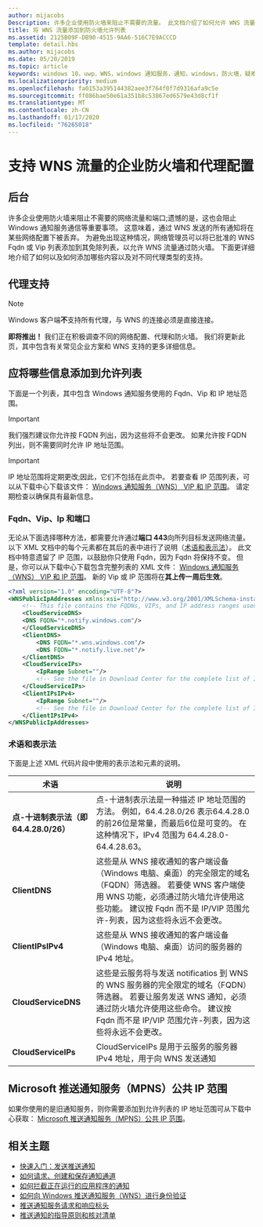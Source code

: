 ```yaml
---
author: mijacobs
Description: 许多企业使用防火墙来阻止不需要的流量。 此文档介绍了如何允许 WNS 流量通过防火墙。
title: 将 WNS 流量添加到防火墙允许列表
ms.assetid: 2125B09F-DB90-4515-9AA6-516C7E9ACCCD
template: detail.hbs
ms.author: mijacobs
ms.date: 05/20/2019
ms.topic: article
keywords: windows 10，uwp，WNS，windows 通知服务，通知，windows，防火墙，疑难解答，IP，流量，企业，网络，IPv4，VIP，FQDN，公共 IP 地址
ms.localizationpriority: medium
ms.openlocfilehash: fa0153a395144382aee3f764f0f7d9316afa9c5e
ms.sourcegitcommit: ff086bae50e61a351b8c53867ed6579e43d8cf1f
ms.translationtype: MT
ms.contentlocale: zh-CN
ms.lasthandoff: 01/17/2020
ms.locfileid: "76265018"
---
```

# <a name="enterprise-firewall-and-proxy-configurations-to-support-wns-traffic"></a>支持 WNS 流量的企业防火墙和代理配置

## <a name="background"></a>后台
许多企业使用防火墙来阻止不需要的网络流量和端口;遗憾的是，这也会阻止 Windows 通知服务通信等重要事项。 这意味着，通过 WNS 发送的所有通知将在某些网络配置下被丢弃。 为避免出现这种情况，网络管理员可以将已批准的 WNS Fqdn 或 Vip 列表添加到其免除列表，以允许 WNS 流量通过防火墙。 下面更详细地介绍了如何以及如何添加哪些内容以及对不同代理类型的支持。

## <a name="proxy-support"></a>代理支持

> [!Note]
> Windows 客户端**不**支持所有代理，与 WNS 的连接必须是直接连接。

**即将推出！** 我们正在积极调查不同的网络配置、代理和防火墙。 我们将更新此页，其中包含有关常见企业方案和 WNS 支持的更多详细信息。


## <a name="what-information-should-be-added-to-the-allowlist"></a>应将哪些信息添加到允许列表
下面是一个列表，其中包含 Windows 通知服务使用的 Fqdn、Vip 和 IP 地址范围。 

> [!IMPORTANT]
> 我们强烈建议你允许按 FQDN 列出，因为这些将不会更改。 如果允许按 FQDN 列出，则不需要同时允许 IP 地址范围。

> [!IMPORTANT]
> IP 地址范围将定期更改;因此，它们不包括在此页中。 若要查看 IP 范围列表，可以从下载中心下载该文件： [Windows 通知服务（WNS） VIP 和 IP 范围](https://www.microsoft.com/download/details.aspx?id=44238)。 请定期检查以确保具有最新信息。 


### <a name="fqdns-vips-ips-and-ports"></a>Fqdn、Vip、Ip 和端口
无论从下面选择哪种方法，都需要允许通过**端口 443**向所列目标发送网络流量。 以下 XML 文档中的每个元素都在其后的表中进行了说明（[术语和表示法](#terms-and-notations)）。 此文档中特意遗留了 IP 范围，以鼓励你只使用 Fqdn，因为 Fqdn 将保持不变。 但是，你可以从下载中心下载包含完整列表的 XML 文件： [Windows 通知服务（WNS） VIP 和 IP 范围](https://www.microsoft.com/download/details.aspx?id=44238)。 新的 Vip 或 IP 范围将在**其上传一周后生效**。

```XML
<?xml version="1.0" encoding="UTF-8"?>
<WNSPublicIpAddresses xmlns:xsi="http://www.w3.org/2001/XMLSchema-instance" xmlns:xsd="http://www.w3.org/2001/XMLSchema">
    <!-- This file contains the FQDNs, VIPs, and IP address ranges used by the Windows Notification Service. A new text file will be uploaded every time a new VIP or IP range is released in production.  Please copy the below information and perform the necessary changes on your site. Endpoints in CloudService nodes are used for cloud services to send notifications to WNS. Endpoints in Client nodes are used by devices to receive notifications from WNS. --> 
    <CloudServiceDNS>
    <DNS FQDN="*.notify.windows.com"/>
    </CloudServiceDNS>
    <ClientDNS>
        <DNS FQDN="*.wns.windows.com"/>
        <DNS FQDN="*.notify.live.net"/>
    </ClientDNS>
    <CloudServiceIPs>
        <IpRange Subnet=""/>
        <!-- See the file in Download Center for the complete list of IP ranges -->
    </CloudServiceIPs>
    <ClientIPsIPv4>
        <IpRange Subnet=""/>
        <!-- See the file in Download Center for the complete list of IP ranges -->
    </ClientIPsIPv4>
</WNSPublicIpAddresses>

```

### <a name="terms-and-notations"></a>术语和表示法
下面是上述 XML 代码片段中使用的表示法和元素的说明。

| 术语 | 说明 |
|---|---|
| **点-十进制表示法（即 64.4.28.0/26）** | 点-十进制表示法是一种描述 IP 地址范围的方法。 例如，64.4.28.0/26 表示64.4.28.0 的前26位是常量，而最后6位是可变的。  在这种情况下，IPv4 范围为 64.4.28.0-64.4.28.63。 |
| **ClientDNS** | 这些是从 WNS 接收通知的客户端设备（Windows 电脑、桌面）的完全限定的域名（FQDN）筛选器。 若要使 WNS 客户端使用 WNS 功能，必须通过防火墙允许使用这些功能。  建议按 Fqdn 而不是 IP/VIP 范围允许-列表，因为这些将永远不会更改。 |
| **ClientIPsIPv4** | 这些是从 WNS 接收通知的客户端设备（Windows 电脑、桌面）访问的服务器的 IPv4 地址。 |
| **CloudServiceDNS** | 这些是云服务将与发送 notificatios 到 WNS 的 WNS 服务器的完全限定的域名（FQDN）筛选器。 若要让服务发送 WNS 通知，必须通过防火墙允许使用这些命令。  建议按 Fqdn 而不是 IP/VIP 范围允许-列表，因为这些将永远不会更改。|
| **CloudServiceIPs** | CloudServiceIPs 是用于云服务的服务器 IPv4 地址，用于向 WNS 发送通知  |


## <a name="microsoft-push-notifications-service-mpns-public-ip-ranges"></a>Microsoft 推送通知服务（MPNS）公共 IP 范围
如果你使用的是旧通知服务，则你需要添加到允许列表的 IP 地址范围可从下载中心获取： [Microsoft 推送通知服务（MPNS）公共 IP 范围](https://www.microsoft.com/download/details.aspx?id=44535)。


## <a name="related-topics"></a>相关主题

* [快速入门：发送推送通知](https://docs.microsoft.com/previous-versions/windows/apps/hh868252(v=win.10))
* [如何请求、创建和保存通知通道](https://docs.microsoft.com/previous-versions/windows/apps/hh465412(v=win.10))
* [如何拦截正在运行的应用程序的通知](https://docs.microsoft.com/previous-versions/windows/apps/jj709907(v=win.10))
* [如何向 Windows 推送通知服务（WNS）进行身份验证](https://docs.microsoft.com/previous-versions/windows/apps/hh465407(v=win.10))
* [推送通知服务请求和响应标头](https://docs.microsoft.com/previous-versions/windows/apps/hh465435(v=win.10))
* [推送通知的指导原则和核对清单](https://docs.microsoft.com/windows/uwp/controls-and-patterns/tiles-and-notifications-windows-push-notification-services--wns--overview)
 
